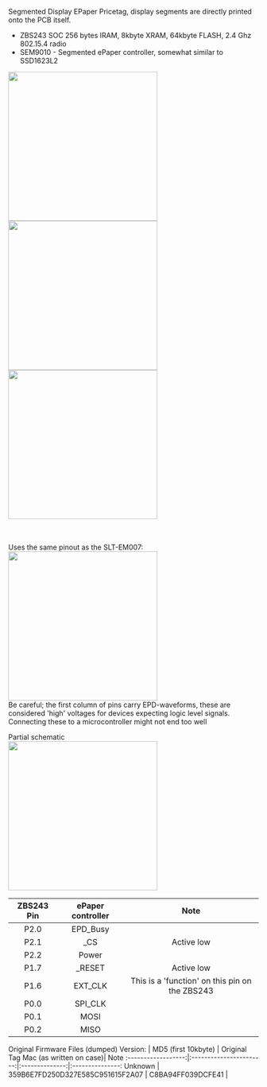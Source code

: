 Segmented Display EPaper Pricetag, display segments are directly printed onto the PCB itself.

* ZBS243 SOC 256 bytes IRAM, 8kbyte XRAM, 64kbyte FLASH, 2.4 Ghz 802.15.4 radio
* SEM9010 - Segmented ePaper controller, somewhat similar to SSD1623L2

<img width="300" src="https://github.com/jjwbruijn/OpenEPaperLink/assets/2544995/6a6e5594-b3f7-49fc-bd2f-12cb8471ab97">

<img width="300" src="https://github.com/jjwbruijn/OpenEPaperLink/assets/2544995/fa08604e-85d8-4fdd-9f43-224b77fe316a">

<img width="300" src="https://github.com/jjwbruijn/OpenEPaperLink/assets/2544995/3bec811f-9b9f-44c2-ba44-b6fa153e5de5">


<br/><br/>Uses the same pinout as the SLT-EM007:<br/>
<img width="300" src="https://user-images.githubusercontent.com/2544995/227795256-bb5df6d6-abe5-4b94-9b4d-4931053de64a.png"><br/>
Be careful; the first column of pins carry EPD-waveforms, these are considered 'high' voltages for devices expecting logic level signals. Connecting these to a microcontroller might not end too well


Partial schematic<br/>
<img width="300" src="https://github.com/jjwbruijn/OpenEPaperLink/assets/2544995/63a2dea7-dcb6-4c13-bd82-4802888561e0"><br/>

ZBS243 Pin                       |ePaper controller        | Note             
:-------------------------:|:-------------------------:|:-------------------------:
P2.0 | EPD_Busy 
P2.1 | _CS | Active low
P2.2 | Power 
P1.7 | _RESET | Active low
P1.6 | EXT_CLK | This is a 'function' on this pin on the ZBS243
P0.0 | SPI_CLK
P0.1 | MOSI
P0.2 | MISO 

Original Firmware Files (dumped)
Version:           | MD5 (first 10kbyte) | Original Tag Mac (as written on case)| Note
:------------------:|:-----------------------:|:--------------:|:---------------:
Unknown | 359B6E7FD250D327E585C951615F2A07 | C8BA94FF039DCFE41 | 
